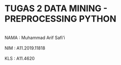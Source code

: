 # TUGAS 2 DATA MINING - PREPROCESSING PYTHON
<br> NAMA : Muhammad Arif Safi'i </br>
<br> NIM  : A11.2019.11818 </br>
<br> KLS  : A11.4620</br>
